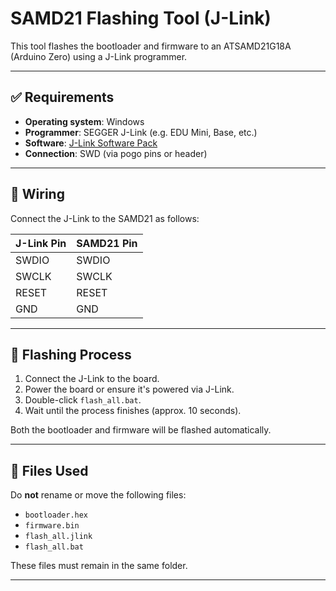 # SAMD21 Flashing Tool (J-Link)

This tool flashes the bootloader and firmware to an ATSAMD21G18A (Arduino Zero) using a J-Link programmer.

---

## ✅ Requirements

- **Operating system**: Windows
- **Programmer**: SEGGER J-Link (e.g. EDU Mini, Base, etc.)
- **Software**: [J-Link Software Pack](https://www.segger.com/downloads/jlink)
- **Connection**: SWD (via pogo pins or header)

---

## 🔌 Wiring

Connect the J-Link to the SAMD21 as follows:

| J-Link Pin | SAMD21 Pin |
|------------|------------|
| SWDIO      | SWDIO      |
| SWCLK      | SWCLK      |
| RESET      | RESET      |
| GND        | GND        |

---

## 🚀 Flashing Process

1. Connect the J-Link to the board.
2. Power the board or ensure it's powered via J-Link.
3. Double-click `flash_all.bat`.
4. Wait until the process finishes (approx. 10 seconds).

Both the bootloader and firmware will be flashed automatically.

---

## 📁 Files Used

Do **not** rename or move the following files:

- `bootloader.hex`
- `firmware.bin`
- `flash_all.jlink`
- `flash_all.bat`

These files must remain in the same folder.

---
